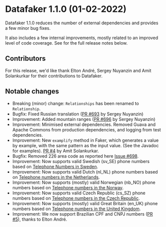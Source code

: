 # Datafaker 1.1.0 (01-02-2022)

Datafaker 1.1.0 reduces the number of external dependencies and provides a few minor bug fixes. 

It also includes a few internal improvements, mostly related to an improved level of code coverage.
See for the full release notes below.

## Contributors

For this release, we'd like thank Elton André, Sergey Nuyanzin and Amit Solankurkar for their
contributions to Datafaker.

## Notable changes

* Breaking (minor) change: `Relationships` has been renamed to `Relationship`.
* Bugfix: Fixed Russian translation ([PR #693](https://github.com/DiUS/java-faker/issues/693) by Sergey Nuyanzin)
* Improvement: Added mountain ranges ([PR #696](https://github.com/DiUS/java-faker/pull/696) by Sergey Nuyanzin)
* Improvement: Minimised external dependencies. Removed Guava and Apache Commons from production dependencies, and logging from test dependencies.
* Improvement: New `examplify` method in Faker, which generates a value by example, with the same pattern as the input value. (See the Javadoc for examples). [PR #4](https://github.com/datafaker-net/datafaker/pull/4) by Amit Solankurkar.
* Bugfix: Removed 226 area code as reported here [Issue #698](https://github.com/DiUS/java-faker/issues/698).
* Improvement: Now supports valid Swedish (sv_SE) phone numbers based on [Telephone Numbers in Sweden](https://en.wikipedia.org/wiki/Telephone_numbers_in_Sweden).
* Improvement: Now supports valid Dutch (nl_NL) phone numbers based on [Telephone numbers in the Netherlands](https://en.wikipedia.org/wiki/Telephone_numbers_in_the_Netherlands).
* Improvement: Now supports (mostly) valid Norwegian (nb_NO) phone numbers based on [Telephone numbers in the Norway](https://en.wikipedia.org/wiki/Telephone_numbers_in_Norway).
* Improvement: Now supports valid Czech Republic (cs_SZ) phone numbers based on [Telephone numbers in the Czech Republic](https://en.wikipedia.org/wiki/Telephone_numbers_in_the_Czech_Republic).
* Improvement: Now supports (mostly) valid Great Britain (en_UK) phone numbers based on [Telephone numbers in the United Kingdom](https://en.wikipedia.org/wiki/Telephone_numbers_in_the_United_Kingdom).
* Improvement: We now support Brazilian CPF and CNPJ numbers ([PR #5](https://github.com/datafaker-net/datafaker/pull/5)), thanks to Elton André.
